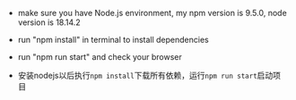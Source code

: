 - make sure you have Node.js environment, my npm version is 9.5.0, node version is 18.14.2
- run "npm install" in terminal to install dependencies
- run "npm run start" and check your browser

- 安装nodejs以后执行`npm install`下载所有依赖，运行`npm run start`启动项目